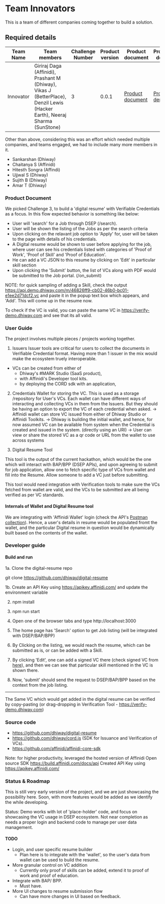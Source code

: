 # Team Innovators

This is a team of different companies coming together to build a solution.

## Required details

| Team Name | Team members | Challenge Number | Product version | Product document | Product demo | User guide | Source code | Developer guide |
|--|--|--|--|--|--|--|--|--|
| Innovator | Giriraj Daga (Affinidi), Prashant M (Dhiway), Vikas J (BetterPlace), Denzil Lewis (Hacker Earth), Neeraj Sharma (SunStone) | 3 | 0.0.1 | [Product document](#product-document) | [Product demo](https://drive.google.com/file/d/1AM4nn7hBxRq-B9_B7QoWYirDS2g6zZb3/view?usp=sharing) | [User guide](#user-guide) | [Source code](#source-code) | [Developer guide](#developer-guide) |


Other than above, considering this was an effort which needed multiple companies, and teams engaged, we had to include many more members in it.

* Sankarshan (Dhiway)
* Chaitanya S (Affinidi)
* Hitesth Songra (Affindi)
* Ujjwal S (Dhiway)
* Sujith B (Dhiway)
* Amar T (Dhiway)

### Product Document

We picked Challenge 3, to build a 'digital resume' with Verifiable Credentials as a focus. In this flow expected behavior is something like below:

 - User will 'search' for a Job through DSEP (/search).
 - User will be shown the listing of the Jobs as per the search criteria
 - Upon clicking on the relavant job option to 'Apply' for, user will be taken to the page with details of his credentials.
 - A Digital resume would be shown to user before applying for the job, where user can see his credentials listed with categories of 'Proof of Work', 'Proof of Skill' and 'Proof of Education'.
 - He can add a VC JSON to this resume by clicking on 'Edit' in particular skill section
 - Upon clicking the 'Submit' button, the list of VCs along with PDF would be submitted to the Job portal. (/on_submit)

NOTE: for quick sampling of adding a Skill, check the output https://api.demo.dhiway.com/m/46826ff9-cb02-46b0-bc01-e1ee2d71dcf2.vc and paste it in the popup text box which appears, and 'Add'. This will come up in the resume now.

To check if the VC is valid, you can paste the same VC in https://verify-demo.dhiway.com and see that its all valid.


### User Guide

The project involves multiple pieces / projects working together.


1. Issuers
  Issuer tools are critical for users to collect the documents in Verifiable Credential format. Having more than 1 issuer in the mix would make the ecosystem truely interoperable.
  - VCs can be created from either of
     - Dhiway's #MARK Studio (SaaS product),
     - with Affinidi's Developer tool kits.
     - by deploying the CORD sdk with an application,

2. Credentials Wallet for storing the VC.
  This is used as a storage /repository for User's VCs. Each wallet can have different ways of interacting and collecting VCs in them from the Issuers. But they should be having an option to export the VC of each credential when asked.
  -> Affinidi wallet can store VC issued from either of Dhiway Studio or Affinidi Toolkits.
  -> Dhiway is building the initial wallet, and hence, for now assumed VC can be available from system when the Credential is created and issued in the system. (directly using an URI)
  -> User can view or share the stored VC as a qr code or URL from the wallet to use across systems 

3. Digital Resume Tool

This tool is the output of the current hackathon, which would be the one which will interact with BAP/BPP (DSEP APIs), and upon agreeing to submit for job application, allow one to fetch specific type of VCs from wallet and fill into the Resume. Allow someone to add a VC just before submitting.

This tool would need integration with Verification tools to make sure the VCs fetched from wallet are valid, and the VCs to be submitted are all being verified as per VC standards.


#### Internals of Wallet and Digital Resume tool

We are integrating with 'Affinidi Wallet' login (check the API's [Postman collection](https://www.postman.com/affinididevelopers/workspace/affinidi-developers/overview)). Hence, a user's details in resume would be populated fromt the wallet, and the particular Digital resume in question would be dynamically built based on the contents of the wallet.


### Developer guide

#### Build and run

1a. Clone the digital-resume repo

git clone https://github.com/dhiway/digital-resume

1b. Create an API Key using https://apikey.affinidi.com/ and update the environment variable 

2. npm install

3. npm run start

4. Open one of the browser tabs and type http://localhost:3000

5. The home page has 'Search' option to get Job listing (will be integrated with DSEP/BAP/BPP)

6. By Clicking on the listing, we would reach the resume, which can be submitted as is, or can be added with a Skill.

7. By clicking 'Edit', one can add a signed VC there (check signed VC from [here](https://api.demo.dhiway.com/m/46826ff9-cb02-46b0-bc01-e1ee2d71dcf2.vc)), and then we can see that particular skill mentioned in the VC is shown there.

8. Now, 'submit' should send the request to DSEP/BAP/BPP based on the context from the job listing.



----

The Same VC which would get added in the digital resume can be verified by copy-pasting (or drag-dropping in Verification Tool - https://verify-demo.dhiway.com)


### Source code

* https://github.com/dhiway/digital-resume
* https://github.com/dhiway/cord.js (SDK for Issuance and Verification of VCs).
* https://github.com/affinidi/affinidi-core-sdk 

Note: for higher productivity, leveraged the hosted version of Affinidi Open source SDK
https://build.affinidi.com/docs/api
Created API Key using https://apikey.affinidi.com/

### Status & Roadmap

This is still very early version of the project, and we are just showcasing the possibility here. Soon, with more features would be added as we identify the while developing.

Status: Demo works with lot of 'place-holder' code, and focus on showcasing the VC usage in DSEP ecosystem. Not near completion as needs a proper login and backend code to manage per user data management.

#### TODO

* Login, and user specific resume builder
  - Plan here is to integrate with the 'wallet', so the user's data from wallet can be used to build the resume.
* More granular control on VC addition
  - Currently only proof of skills can be added, extend it to proof of work and proof of education.
* Integrate with BAP/ BPP.
  - Must have.
* More UI changes to resume submission flow
  - Can have more changes in UI based on feedback.


